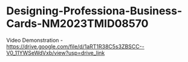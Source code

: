 # Designing-Professiona-Business-Cards-NM2023TMID08570
Video Demonstration - https://drive.google.com/file/d/1aRT1R38C5s3ZBSCC--V0_11YWSeWdVxb/view?usp=drive_link
